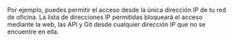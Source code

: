 Por ejemplo, puedes permitir el acceso desde la única dirección IP de tu red de oficina. La lista de direcciones IP permitidas bloqueará el acceso mediante la web, las API y Git desde cualquier dirección IP que no se encuentre en ella.
